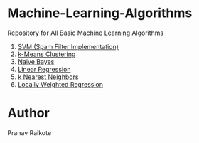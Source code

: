 # Machine-Learning-Algorithms
Repository for All Basic Machine Learning Algorithms

1. [SVM (Spam Filter Implementation)](https://github.com/pranavraikote/ML-SpamFilter) <br>
2. [k-Means Clustering](https://github.com/pranavraikote/ML-KMeans) <br>
3. [Naive Bayes](https://github.com/pranavraikote/ML-NaiveBayes) <br>
4. [Linear Regression](https://github.com/pranavraikote/ML-LinearRegression) <br>
5. [k Nearest Neighbors](https://github.com/pranavraikote/ML-KNN) <br>
6. [Locally Weighted Regression](https://github.com/pranavraikote/ML-LocallyWeightedRegression) <br>


# Author
Pranav Raikote
